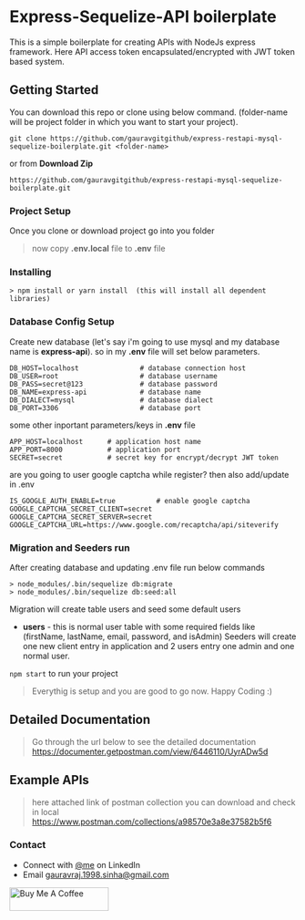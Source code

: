 # Express-Sequelize-API boilerplate

This is a simple boilerplate for creating APIs with NodeJs express framework.
Here API access token encapsulated/encrypted with JWT token based system.

## Getting Started

You can download this repo or clone using below command. (folder-name will be project folder in which you want to start your project).
```
git clone https://github.com/gauravgitgithub/express-restapi-mysql-sequelize-boilerplate.git <folder-name>
```
or from **Download Zip**
```
https://github.com/gauravgitgithub/express-restapi-mysql-sequelize-boilerplate.git
```
### Project Setup
Once you clone or download project go into you folder

>now copy **.env.local** file to **.env** file

### Installing
```
> npm install or yarn install  (this will install all dependent libraries)
```

### Database Config Setup
Create new database (let's say i'm going to use mysql and my database name is **express-api**).
so in my **.env** file will set below parameters.
```
DB_HOST=localhost               # database connection host
DB_USER=root                    # database username
DB_PASS=secret@123              # database password
DB_NAME=express-api             # database name
DB_DIALECT=mysql                # database dialect
DB_PORT=3306                    # database port
```
some other inportant parameters/keys in **.env** file
```
APP_HOST=localhost      # application host name
APP_PORT=8000           # application port
SECRET=secret           # secret key for encrypt/decrypt JWT token
```

are you going to user google captcha while register? then also add/update in .env 
```
IS_GOOGLE_AUTH_ENABLE=true          # enable google captcha
GOOGLE_CAPTCHA_SECRET_CLIENT=secret
GOOGLE_CAPTCHA_SECRET_SERVER=secret
GOOGLE_CAPTCHA_URL=https://www.google.com/recaptcha/api/siteverify
```


### Migration and Seeders run
After creating database and updating .env file run below commands
```
> node_modules/.bin/sequelize db:migrate
> node_modules/.bin/sequelize db:seed:all
```
Migration will create table users and seed some default users
* **users** - this is normal user table with some required fields like (firstName, lastName, email, password, and isAdmin)
Seeders will create one new client entry in application and 2 users entry one admin and one normal user.

`npm start` to run your project 
>Everythig is setup and you are good to go now. Happy Coding :)

## Detailed Documentation
>Go through the url below to see the detailed documentation
>https://documenter.getpostman.com/view/6446110/UyrADw5d

## Example APIs
>here attached link of postman collection you can download and check in local
>https://www.postman.com/collections/a98570e3a8e37582b5f6

### Contact 
* Connect with [@me](https://www.linkedin.com/in/gauravrajsinha/) on LinkedIn 
* Email <gauravraj.1998.sinha@gmail.com>

<a href="https://www.buymeacoffee.com/gauravgitgithub" target="_blank"><img src="https://cdn.buymeacoffee.com/buttons/default-orange.png" alt="Buy Me A Coffee" height="41" width="174"></a>
